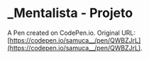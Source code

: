 # _Mentalista - Projeto

A Pen created on CodePen.io. Original URL: [https://codepen.io/samuca__/pen/QWBZJrL](https://codepen.io/samuca__/pen/QWBZJrL).

